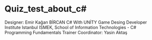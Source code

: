 # Quiz_test_about_c#
Designer: Emir Kağan BİRCAN
C# With UNİTY Game Desing Developer
Institute Istanbul ISMEK, School of Information Technologies - C# Programming Fundamentals Trainer
Coordinator: Yasin Aktaş
